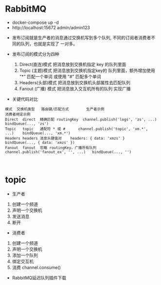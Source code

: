# RabbitMQ

- docker-compose up -d
- http://localhost:15672 admin/admin123

* 发布订阅就是生产者的消息通过交换机写到多个队列, 不同的订阅者消费者不同的队列，也就是实现了 一对多。

* 发布订阅的模式分为四种

  1. Direct(直连)模式 把消息放到交换机指定 key 的队列里面
  2. Topic (主题)模式 把消息放到交换机指定key的 队列里面，额外增加使用 "\*" 匹配一个单词 或使用 "#" 匹配多个单词
  3. Headers(头部)模式 把消息放到交换机头部属性去匹配队列
  4. Fanout (广播) 模式 把消息放入交互机所有的队列 实现广播

* 关键代码对比

```
模式	交换机类型 	路由键/匹配方式 	    生产者示例	                        消费者绑定示例
Direct	direct	精确匹配 routingKey	 channel.publish('logs', 'zs', ...)	    bindQueue(..., 'zs')
Topic	topic	通配符 * 或 #	   channel.publish('topic', 'xm.*', ...)	bindQueue(..., 'xm.*')
Headers	headers	消息头键值对	  headers: { data: 'xmzs' }	               bindQueue(..., { data: 'xmzs' })
Fanout	fanout	忽略 routingKey，广播所有队列 	channel.publish('fanout_ex', '', ...)	bindQueue(..., '')



```

# topic

- 生产者

1. 创建一个频道
2. 声明一个交换机
3. 发送消息
4. 断开

- 消费者

1. 创建一个频道
2. 声明一个交换机
3. 添加一个队列
4. 绑定交互机
5. 消费 channel.consume()

- RabbitMQ延迟队列插件下载

